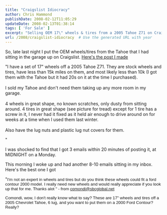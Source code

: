 ```yaml
---
title: "Craigslist Idiocracy"
author: Chris Hammond
publishDate: 2008-02-12T11:05:29
updateDate: 2008-02-13T01:38:14
tags: [ 'For Sale' ]
excerpt: "Selling OEM 17\" wheels & tires from a 2005 Tahoe Z71 on Craigslist attracted immediate interest. Discover the unexpected inquiries I received at midnight!"
url: /2008/craigslist-idiocracy  # Use the generated URL with year
---
```

<p>So, late last night I put the OEM wheels/tires from the Tahoe that I had sitting in the garage up on Craigslist. <a href="https://stlouis.craigslist.org/pts/571257652.html">Here's the post I made</a></p> <p>"I have a set of 17" wheels off a 2005 Tahoe Z71. They are stock wheels and tires, have less than 15k miles on them, and most likely less than 10k (I got them with the Tahoe but it had 20s on it at the time I purchased).<br /> <br /> I sold my Tahoe and don't need them taking up any more room in my garage. <br /> <br /> 4 wheels in great shape, no known scratches, only dusty from sitting around. 4 tires in great shape (see picture for tread) except for 1 tire has a screw in it, I never had it fixed as it held air enough to drive around on for weeks at a time when I used them last winter. <br /> <br /> Also have the lug nuts and plastic lug nut covers for them.</p> <p>"</p> <p>I was shocked to find that I got 3 emails within 20 minutes of posting it, at MIDNIGHT on a Monday.</p> <p>This morning I woke up and had another 8-10 emails sitting in my inbox. Here's the best one I got</p> <p>"<span style="font-size: 10pt; font-family: &quot;Arial&quot;,&quot;sans-serif&quot;">I'm not an expert in wheels and tires but do you think these wheels could fit a ford contour 2000 model. I really need new wheels and would really appreciate if you look up that for me. Thanks alot " - from <a href="mailto:comondi@sbcglobal.net">comondi@sbcglobal.net</a></span></p> <p><span style="font-size: 10pt; font-family: &quot;Arial&quot;,&quot;sans-serif&quot;">Comondi, wow, I don't really know what to say? These are 17" wheels and tires off a 2005 Chevrolet Tahoe, 6 lug, and you want to put them on a 2000 Ford Contour? Really?</span></p>

